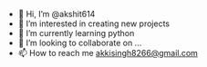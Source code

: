 - 👋 Hi, I’m @akshit614
- 👀 I’m interested in creating new projects
- 🌱 I’m currently learning python
- 💞️ I’m looking to collaborate on ...
- 📫 How to reach me akkisingh8266@gmail.com

<!---
akshit614/akshit614 is a ✨ special ✨ repository because its `README.md` (this file) appears on your GitHub profile.
You can click the Preview link to take a look at your changes.
--->
